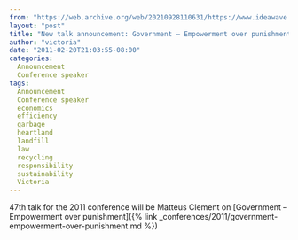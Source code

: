 ```yaml
---
from: "https://web.archive.org/web/20210928110631/https://www.ideawave.ca/new-talk-announcement-government-%e2%80%93-empowerment-over-punishment/"
layout: "post"
title: "New talk announcement: Government – Empowerment over punishment"
author: "victoria"
date: "2011-02-20T21:03:55-08:00"
categories:
  Announcement
  Conference speaker
tags: 
  Announcement
  Conference speaker
  economics
  efficiency
  garbage
  heartland
  landfill
  law
  recycling
  responsibility
  sustainability
  Victoria
---
```


47th talk for the 2011 conference will be Matteus Clement on [Government – Empowerment over punishment]({% link _conferences/2011/government-empowerment-over-punishment.md %})
